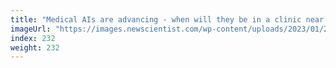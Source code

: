 ```yaml
---
title: "Medical AIs are advancing - when will they be in a clinic near you?"
imageUrl: "https://images.newscientist.com/wp-content/uploads/2023/01/23113251/SEI_140932760.jpg?width=600"
index: 232
weight: 232
---
```

